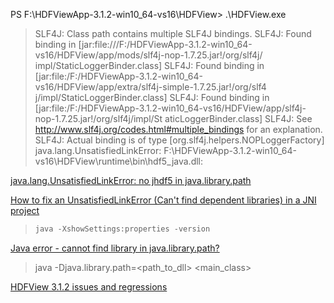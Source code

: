 PS F:\HDFViewApp-3.1.2-win10_64-vs16\HDFView> .\HDFView.exe

>SLF4J: Class path contains multiple SLF4J bindings.
>SLF4J: Found binding in [jar:file:///F:/HDFViewApp-3.1.2-win10_64-vs16/HDFView/app/mods/slf4j-nop-1.7.25.jar!/org/slf4j/
>impl/StaticLoggerBinder.class]
>SLF4J: Found binding in [jar:file:/F:/HDFViewApp-3.1.2-win10_64-vs16/HDFView/app/extra/slf4j-simple-1.7.25.jar!/org/slf4
>j/impl/StaticLoggerBinder.class]
>SLF4J: Found binding in [jar:file:/F:/HDFViewApp-3.1.2-win10_64-vs16/HDFView/app/slf4j-nop-1.7.25.jar!/org/slf4j/impl/St
>aticLoggerBinder.class]
>SLF4J: See http://www.slf4j.org/codes.html#multiple_bindings for an explanation.
>SLF4J: Actual binding is of type [org.slf4j.helpers.NOPLoggerFactory]
>java.lang.UnsatisfiedLinkError: F:\HDFViewApp-3.1.2-win10_64-vs16\HDFView\runtime\bin\hdf5_java.dll:

[java.lang.UnsatisfiedLinkError: no jhdf5 in java.library.path](https://stackoverflow.com/questions/42138270/java-lang-unsatisfiedlinkerror-no-jhdf5-in-java-library-path)

[How to fix an UnsatisfiedLinkError (Can't find dependent libraries) in a JNI project](https://stackoverflow.com/questions/6092200/how-to-fix-an-unsatisfiedlinkerror-cant-find-dependent-libraries-in-a-jni-pro)

> ```java
> java -XshowSettings:properties -version
> ```

[Java error - cannot find library in java.library.path?](https://stackoverflow.com/questions/7195778/java-error-cannot-find-library-in-java-library-path)

> java -Djava.library.path=<path_to_dll> <main_class>

[HDFView 3.1.2 issues and regressions](https://forum.hdfgroup.org/t/hdfview-3-1-2-issues-and-regressions/7887)

